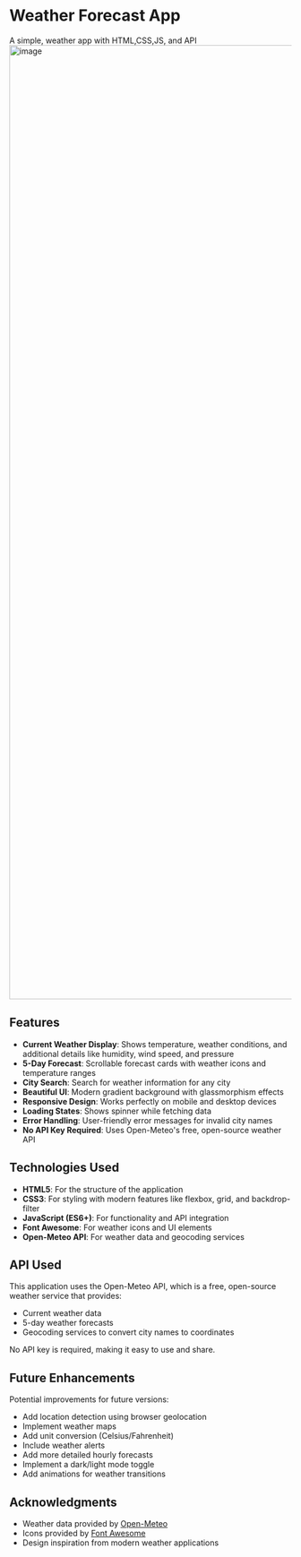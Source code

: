 

# Weather Forecast App

A simple, weather app with HTML,CSS,JS, and API
<img width="2618" height="1704" alt="image" src="https://github.com/user-attachments/assets/5f955597-fd24-4eee-a1b3-f4643a67b31a" />

## Features

- **Current Weather Display**: Shows temperature, weather conditions, and additional details like humidity, wind speed, and pressure
- **5-Day Forecast**: Scrollable forecast cards with weather icons and temperature ranges
- **City Search**: Search for weather information for any city
- **Beautiful UI**: Modern gradient background with glassmorphism effects
- **Responsive Design**: Works perfectly on mobile and desktop devices
- **Loading States**: Shows spinner while fetching data
- **Error Handling**: User-friendly error messages for invalid city names
- **No API Key Required**: Uses Open-Meteo's free, open-source weather API

## Technologies Used

- **HTML5**: For the structure of the application
- **CSS3**: For styling with modern features like flexbox, grid, and backdrop-filter
- **JavaScript (ES6+)**: For functionality and API integration
- **Font Awesome**: For weather icons and UI elements
- **Open-Meteo API**: For weather data and geocoding services

## API Used

This application uses the Open-Meteo API, which is a free, open-source weather service that provides:

- Current weather data
- 5-day weather forecasts
- Geocoding services to convert city names to coordinates

No API key is required, making it easy to use and share.

## Future Enhancements

Potential improvements for future versions:

- Add location detection using browser geolocation
- Implement weather maps
- Add unit conversion (Celsius/Fahrenheit)
- Include weather alerts
- Add more detailed hourly forecasts
- Implement a dark/light mode toggle
- Add animations for weather transitions

## Acknowledgments

- Weather data provided by [Open-Meteo](https://open-meteo.com/)
- Icons provided by [Font Awesome](https://fontawesome.com/)
- Design inspiration from modern weather applications
